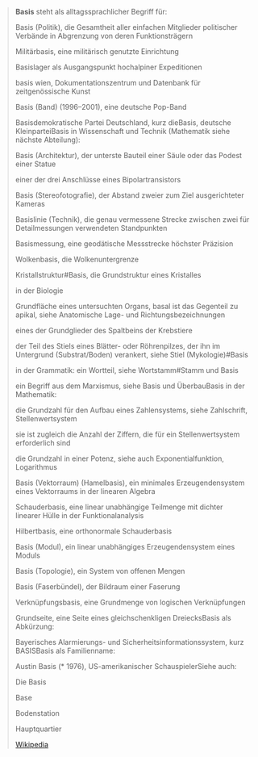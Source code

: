 > **Basis** steht als alltagssprachlicher Begriff für:
>
> 
>
> Basis (Politik), die Gesamtheit aller einfachen Mitglieder politischer Verbände in Abgrenzung von deren Funktionsträgern
>
> Militärbasis, eine militärisch genutzte Einrichtung
>
> Basislager als Ausgangspunkt hochalpiner Expeditionen
>
> basis wien, Dokumentationszentrum und Datenbank für zeitgenössische Kunst
>
> Basis (Band) (1996–2001), eine deutsche Pop-Band
>
> Basisdemokratische Partei Deutschland, kurz dieBasis, deutsche KleinparteiBasis in Wissenschaft und Technik (Mathematik siehe nächste Abteilung):
>
> 
>
> Basis (Architektur), der unterste Bauteil einer Säule oder das Podest einer Statue
>
> einer der drei Anschlüsse eines Bipolartransistors
>
> Basis (Stereofotografie), der Abstand zweier zum Ziel ausgerichteter Kameras
>
> Basislinie (Technik), die genau vermessene Strecke zwischen zwei für Detailmessungen verwendeten Standpunkten
>
> Basismessung, eine geodätische Messstrecke höchster Präzision
>
> Wolkenbasis, die Wolkenuntergrenze
>
> Kristallstruktur#Basis, die Grundstruktur eines Kristalles
>
> in der Biologie
>
> Grundfläche eines untersuchten Organs, basal ist das Gegenteil zu apikal, siehe Anatomische Lage- und Richtungsbezeichnungen
>
> eines der Grundglieder des Spaltbeins der Krebstiere
>
> der Teil des Stiels eines Blätter- oder Röhrenpilzes, der ihn im Untergrund (Substrat/Boden) verankert, siehe Stiel (Mykologie)#Basis
>
> in der Grammatik: ein Wortteil, siehe Wortstamm#Stamm und Basis
>
> ein Begriff aus dem Marxismus, siehe Basis und ÜberbauBasis in der Mathematik:
>
> 
>
> die Grundzahl für den Aufbau eines Zahlensystems, siehe Zahlschrift, Stellenwertsystem
>
> sie ist zugleich die Anzahl der Ziffern, die für ein Stellenwertsystem erforderlich sind
>
> die Grundzahl in einer Potenz, siehe auch Exponentialfunktion, Logarithmus
>
> Basis (Vektorraum) (Hamelbasis), ein minimales Erzeugendensystem eines Vektorraums in der linearen Algebra
>
> Schauderbasis, eine linear unabhängige Teilmenge mit dichter linearer Hülle in der Funktionalanalysis
>
> Hilbertbasis, eine orthonormale Schauderbasis
>
> Basis (Modul), ein linear unabhängiges Erzeugendensystem eines Moduls
>
> Basis (Topologie), ein System von offenen Mengen
>
> Basis (Faserbündel), der Bildraum einer Faserung
>
> Verknüpfungsbasis, eine Grundmenge von logischen Verknüpfungen
>
> Grundseite, eine Seite eines gleichschenkligen DreiecksBasis als Abkürzung:
>
> 
>
> Bayerisches Alarmierungs- und Sicherheitsinformationssystem, kurz BASISBasis als Familienname:
>
> 
>
> Austin Basis (* 1976), US-amerikanischer SchauspielerSiehe auch:
>
> 
>
> Die Basis
>
> Base
>
> Bodenstation
>
> Hauptquartier
>
> [Wikipedia](https://de.wikipedia.org/wiki/Basis)